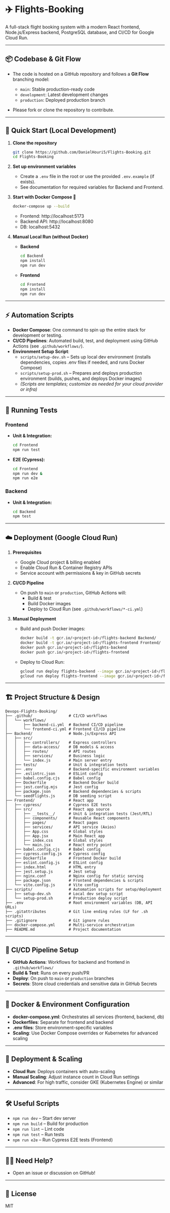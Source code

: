 # ✈️ Flights-Booking

A full-stack flight booking system with a modern React frontend, Node.js/Express backend, PostgreSQL database, and CI/CD for Google Cloud Run.

---

## 📦 Codebase & Git Flow

- The code is hosted on a GitHub repository and follows a **Git Flow** branching model:

  - `main`: Stable production-ready code
  - `development`: Latest development changes
  - `production`: Deployed production branch

- Please fork or clone the repository to contribute.

---

## 🚀 Quick Start (Local Development)

1. **Clone the repository**

   ```bash
   git clone https://github.com/DanielHouri5/Flights-Booking.git
   cd Flights-Booking
   ```

2. **Set up environment variables**

   - Create a `.env` file in the root or use the provided `.env.example` (if exists).
   - See documentation for required variables for Backend and Frontend.

3. **Start with Docker Compose 🐳**

   ```bash
   docker-compose up --build
   ```

   - Frontend: http://localhost:5173
   - Backend API: http://localhost:8080
   - DB: localhost:5432

4. **Manual Local Run (without Docker)**

   - **Backend**
     ```bash
     cd Backend
     npm install
     npm run dev
     ```
   - **Frontend**
     ```bash
     cd Frontend
     npm install
     npm run dev
     ```

---

## ⚡ Automation Scripts

- **Docker Compose**: One command to spin up the entire stack for development or testing.
- **CI/CD Pipelines**: Automated build, test, and deployment using GitHub Actions (see `.github/workflows/`).
- **Environment Setup Script**:
  - `scripts/setup-dev.sh` – Sets up local dev environment (installs dependencies, copies .env files if needed, and runs Docker Compose)
  - `scripts/setup-prod.sh` – Prepares and deploys production environment (builds, pushes, and deploys Docker images)
  - _(Scripts are templates; customize as needed for your cloud provider or infra)_

---

## 🧪 Running Tests

### Frontend

- **Unit & Integration:**
  ```bash
  cd Frontend
  npm run test
  ```
- **E2E (Cypress):**
  ```bash
  cd Frontend
  npm run dev &
  npm run e2e
  ```

### Backend

- **Unit & Integration:**
  ```bash
  cd Backend
  npm test
  ```

---

## ☁️ Deployment (Google Cloud Run)

1. **Prerequisites**

   - Google Cloud project & billing enabled
   - Enable Cloud Run & Container Registry APIs
   - Service account with permissions & key in GitHub secrets

2. **CI/CD Pipeline**

   - On push to `main` or `production`, GitHub Actions will:
     - Build & test
     - Build Docker images
     - Deploy to Cloud Run (see `.github/workflows/*-ci.yml`)

3. **Manual Deployment**
   - Build and push Docker images:
     ```bash
     docker build -t gcr.io/<project-id>/flights-backend Backend/
     docker build -t gcr.io/<project-id>/flights-frontend Frontend/
     docker push gcr.io/<project-id>/flights-backend
     docker push gcr.io/<project-id>/flights-frontend
     ```
   - Deploy to Cloud Run:
     ```bash
     gcloud run deploy flights-backend --image gcr.io/<project-id>/flights-backend --platform managed --region us-central1 --allow-unauthenticated --set-env-vars "DATABASE_URL=..."
     gcloud run deploy flights-frontend --image gcr.io/<project-id>/flights-frontend --platform managed --region us-central1 --allow-unauthenticated --set-env-vars "VITE_SERVICE_URL=..."
     ```

---

## 🏗️ Project Structure & Design

```
Devops-Flights-Booking/
├── .github/                # CI/CD workflows
│   └── workflows/
│       ├── backend-ci.yml  # Backend CI/CD pipeline
│       └── frontend-ci.yml # Frontend CI/CD pipeline
├── Backend/                # Node.js/Express API
│   ├── src/
│   │   ├── controllers/    # Express controllers
│   │   ├── data-access/    # DB models & access
│   │   ├── routes/         # API routes
│   │   ├── services/       # Business logic
│   │   └── index.js        # Main server entry
│   ├── tests/              # Unit & integration tests
│   ├── .env                # Backend-specific environment variables
│   ├── .eslintrc.json      # ESLint config
│   ├── babel.config.cjs    # Babel config
│   ├── Dockerfile          # Backend Docker build
│   ├── jest.config.mjs     # Jest config
│   ├── package.json        # Backend dependencies & scripts
│   └── seedFlights.js      # DB seeding script
├── Frontend/               # React app
│   ├── cypress/            # Cypress E2E tests
│   ├── src/                # React app source
│   │   ├── __tests__/      # Unit & integration tests (Jest/RTL)
│   │   ├── components/     # Reusable React components
│   │   ├── pages/          # React pages
│   │   ├── services/       # API service (Axios)
│   │   ├── App.css         # Global styles
│   │   ├── App.jsx         # Main React app
│   │   ├── index.css       # Global styles
│   │   └── main.jsx        # React entry point
│   ├── babel.config.cjs    # Babel config
│   ├── cypress.config.js   # Cypress config
│   ├── Dockerfile          # Frontend Docker build
│   ├── eslint.config.js    # ESLint config
│   ├── index.html          # HTML entry
│   ├── jest.setup.js       # Jest setup
│   ├── nginx.conf          # Nginx config for static serving
│   ├── package.json        # Frontend dependencies & scripts
│   └── vite.config.js      # Vite config
├── scripts/                # Automation scripts for setup/deployment
│   ├── setup-dev.sh        # Local dev setup script
│   └── setup-prod.sh       # Production deploy script
├── .env                    # Root environment variables (DB, API URLs)
├── .gitattributes          # Git line ending rules (LF for .sh scripts)
├── .gitignore              # Git ignore rules
├── docker-compose.yml      # Multi-service orchestration
├── README.md               # Project documentation
```

---

## 🔄 CI/CD Pipeline Setup

- **GitHub Actions**: Workflows for backend and frontend in `.github/workflows/`
- **Build & Test**: Runs on every push/PR
- **Deploy**: On push to `main` or `production` branches
- **Secrets**: Store cloud credentials and sensitive data in GitHub Secrets

---

## 🐳 Docker & Environment Configuration

- **docker-compose.yml**: Orchestrates all services (frontend, backend, db)
- **Dockerfiles**: Separate for frontend and backend
- **.env files**: Store environment-specific variables
- **Scaling**: Use Docker Compose overrides or Kubernetes for advanced scaling

---

## 🚀 Deployment & Scaling

- **Cloud Run**: Deploys containers with auto-scaling
- **Manual Scaling**: Adjust instance count in Cloud Run settings
- **Advanced**: For high traffic, consider GKE (Kubernetes Engine) or similar

---

## 🛠️ Useful Scripts

- `npm run dev` – Start dev server
- `npm run build` – Build for production
- `npm run lint` – Lint code
- `npm run test` – Run tests
- `npm run e2e` – Run Cypress E2E tests (Frontend)

---

## 🙋‍♂️ Need Help?

- Open an issue or discussion on GitHub!

---

## 📝 License

MIT
